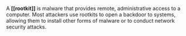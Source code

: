 A **[[rootkit]]** is malware that provides remote, administrative access to a computer. Most attackers use rootkits to open a backdoor to systems, allowing them to install other forms of malware or to conduct network security attacks.